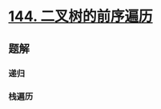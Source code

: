 # [144. 二叉树的前序遍历](https://leetcode-cn.com/problems/binary-tree-preorder-traversal/)

## 题解

### 递归

### 栈遍历
